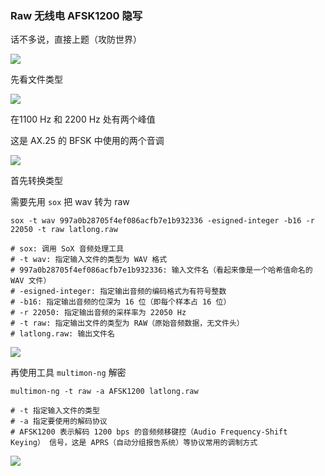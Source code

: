 ### Raw 无线电 AFSK1200 隐写

话不多说，直接上题（攻防世界）

![](https://pic1.imgdb.cn/item/67e9ff680ba3d5a1d7e739f7.png)

先看文件类型

![](https://pic1.imgdb.cn/item/67e9ffc00ba3d5a1d7e73a3f.png)

在1100 Hz 和 2200 Hz 处有两个峰值

这是 AX.25 的 BFSK 中使用的两个音调

![](https://pic1.imgdb.cn/item/67ea001a0ba3d5a1d7e73ab0.png)

首先转换类型

需要先用 `sox` 把 wav 转为 raw

```shell
sox -t wav 997a0b28705f4ef086acfb7e1b932336 -esigned-integer -b16 -r 22050 -t raw latlong.raw

# sox: 调用 SoX 音频处理工具
# -t wav: 指定输入文件的类型为 WAV 格式
# 997a0b28705f4ef086acfb7e1b932336: 输入文件名（看起来像是一个哈希值命名的 WAV 文件）
# -esigned-integer: 指定输出音频的编码格式为有符号整数
# -b16: 指定输出音频的位深为 16 位（即每个样本占 16 位）
# -r 22050: 指定输出音频的采样率为 22050 Hz
# -t raw: 指定输出文件的类型为 RAW（原始音频数据，无文件头）
# latlong.raw: 输出文件名
```

![](https://pic1.imgdb.cn/item/67ea00db0ba3d5a1d7e73b48.png)

再使用工具 `multimon-ng` 解密

```shell
multimon-ng -t raw -a AFSK1200 latlong.raw

# -t 指定输入文件的类型
# -a 指定要使用的解码协议
# AFSK1200 表示解码 1200 bps 的音频频移键控（Audio Frequency-Shift Keying） 信号，这是 APRS（自动分组报告系统）等协议常用的调制方式
```

![](https://pic1.imgdb.cn/item/67ea01d90ba3d5a1d7e73bc5.png)